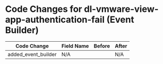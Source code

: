 # Code Changes for dl-vmware-view-app-authentication-fail (Event Builder)

| Code Change | Field Name | Before | After |
|-------------|------------|--------|-------|
| added_event_builder | N/A |  | N/A |